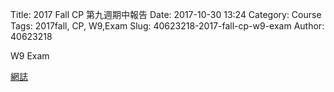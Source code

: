 Title: 2017 Fall CP 第九週期中報告
Date: 2017-10-30 13:24
Category: Course
Tags: 2017fall, CP, W9,Exam
Slug: 40623218-2017-fall-cp-w9-exam
Author: 40623218

W9 Exam

<!-- PELICAN_END_SUMMARY -->




[網誌](https://cpb.kmol.info/40623218/doc/trunk/index.html#/)